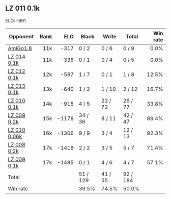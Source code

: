 ## LZ 011 0.1k ##

ELO: -991

Opponent | Rank | ELO | Black | Write | Total | Win rate
---------|-----:|----:|-------|-------|-------|-------:
[AmiGo1.8](AmiGo1.8.md) | 11k | -317 | 0 / 2 | 0 / 6 | 0 / 8 | 0.0%
[LZ 014 0.1k](LZ%20014%200.1k.md) | 11k | -336 | 0 / 1 | 0 / 4 | 0 / 5 | 0.0%
[LZ 012 0.1k](LZ%20012%200.1k.md) | 12k | -597 | 1 / 7 | 0 / 1 | 1 / 8 | 12.5%
[LZ 013 0.1k](LZ%20013%200.1k.md) | 13k | -640 | 1 / 2 | 1 / 10 | 2 / 12 | 16.7%
[LZ 010 0.1k](LZ%20010%200.1k.md) | 14k | -915 | 4 / 5 | 22 / 72 | 26 / 77 | 33.8%
[LZ 009 0.2k](LZ%20009%200.2k.md) | 15k | -1178 | 34 / 36 | 8 / 11 | 42 / 47 | 89.4%
[LZ 010 0.06k](LZ%20010%200.06k.md) | 16k | -1306 | 9 / 9 | 3 / 4 | 12 / 13 | 92.3%
[LZ 008 0.2k](LZ%20008%200.2k.md) | 17k | -1418 | 2 / 2 | 3 / 5 | 5 / 7 | 71.4%
[LZ 009 0.1k](LZ%20009%200.1k.md) | 17k | -1485 | 0 / 1 | 4 / 6 | 4 / 7 | 57.1%
Total | | | 51 / 129 | 41 / 55 | 92 / 184 | 
Win rate| | | 39.5% | 74.5% | 50.0% | 
